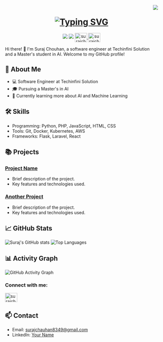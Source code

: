 <img align="right" src="https://visitor-badge.laobi.icu/badge?page_id=surajChauhan83.surajChauhan83"/>
 
<h1 align="center">
  <a href="https://git.io/typing-svg"><img src="https://readme-typing-svg.herokuapp.com?font=Fira+Code&duration=5066&pause=&multiline=true&width=546&height=100&lines=Hi+there!+👋;I'm+Suraj+Chouhan;MTech+Student+||+Software+Engineer;" alt="Typing SVG" />
  </a>
</h1>
<div align="center">
  <a herf="mailto:surajchauhan8349@gmail.com">
    <img src="https://img.shields.io/badge/Gmail-D14836?style=for-the-badge&logo=gmail&logoColor=red" target"_blank" /> 
  </a>
    <a herf="https://www.linkedin.com/in/suraj-chauhan-01567b200/" target"_blank">
    <img src="https://img.shields.io/badge/LinkedIn-0077B5?style=for-the-badge&logo=linkedin&logoColor=white" target"_blank" /> 
  </a>
  <a href="https://auth.geeksforgeeks.org/user/surajchauhan8349" target="blank">
   <img align="center" src="https://raw.githubusercontent.com/rahuldkjain/github-profile-readme-generator/master/src/images/icons/Social/geeks-for-geeks.svg" 
              alt="surajchauhan8349" height="30" width="40"  /> 
  </a>
   <a href="https://auth.geeksforgeeks.org/user/surajchauhan8349" target="blank">
   <img align="center" src="[https://raw.githubusercontent.com/rahuldkjain/github-profile-readme-generator/master/src/images/icons/Social/geeks-for-geeks.svg](https://in.images.search.yahoo.com/images/view;_ylt=AwrKBBLWpb5mBKAmB_q9HAx.;_ylu=c2VjA3NyBHNsawNpbWcEb2lkAzc3ZjM2MzE4ZDE4YjA1Yjg4MmRkNTllODk3YmZkODQ5BGdwb3MDNwRpdANiaW5n?back=https%3A%2F%2Fin.images.search.yahoo.com%2Fsearch%2Fimages%3Fp%3Dgeeksforgeeks%26type%3DE211IN1357G0%26fr%3Dmcafee%26fr2%3Dpiv-web%26tab%3Dorganic%26ri%3D7&w=793&h=400&imgurl=storage.googleapis.com%2Fkaggle-datasets-images%2F1953020%2F3220116%2Fa89a095579fd8e74c1c7363f41955072%2Fdataset-cover.png%3Ft%3D2022-02-23-14-01-13%3Ft%3D2022-02-23-14-09-26&rurl=https%3A%2F%2Fwww.kaggle.com%2Fdatasets%2Fashishjangra27%2Fgeeksforgeeks-articles&size=42.5KB&p=geeksforgeeks&oid=77f36318d18b05b882dd59e897bfd849&fr2=piv-web&fr=mcafee&tt=GeeksforGeeks+Articles+%7C+Kaggle&b=0&ni=21&no=7&ts=&tab=organic&sigr=p.TCHNsLRjDZ&sigb=v.ZBWcAMIt.t&sigi=Xg05E8gZTs2V&sigt=27_4_1tVJUb.&.crumb=ZRvNP5FYZlW&fr=mcafee&fr2=piv-web&type=E211IN1357G0)" alt="surajchauhan8349" height="30" width="40"  /> 
  </a>

  
</div>


Hi there! 👋 I'm Suraj Chouhan, a software engineer at Techinfini Solution and a Master's student in AI. Welcome to my GitHub profile!

## 🚀 About Me
- 💻 Software Engineer at Techinfini Solution
- 🎓 Pursuing a Master's in AI
- 📖 Currently learning more about AI and Machine Learning


## 🛠️ Skills
- Programming: Python, PHP, JavaScript, HTML, CSS
- Tools: Git, Docker, Kubernetes, AWS
- Frameworks: Flask, Laravel, React

## 📚 Projects
### [Project Name](https://github.com/surajChauhan83/project-name)
- Brief description of the project.
- Key features and technologies used.

### [Another Project](https://github.com/surajChauhan83/another-project)
- Brief description of the project.
- Key features and technologies used.

## 📈 GitHub Stats
![Suraj's GitHub stats](https://github-readme-stats.vercel.app/api?username=surajChauhan83&show_icons=true&theme=radical)
![Top Languages](https://github-readme-stats.vercel.app/api/top-langs/?username=surajChauhan83&layout=compact&theme=radical)

## 📊 Activity Graph
![GitHub Activity Graph](https://activity-graph.herokuapp.com/graph?username=surajChauhan83&theme=dracula)

<h3 align="left">Connect with me:</h3>
<p align="left">
<a href="https://auth.geeksforgeeks.org/user/surajchauhan8349" target="blank"><img align="center" src="https://raw.githubusercontent.com/rahuldkjain/github-profile-readme-generator/master/src/images/icons/Social/geeks-for-geeks.svg" alt="surajchauhan8349" height="30" width="40" /></a>
</p>

## 📫 Contact
- Email: [surajchauhan8349@gmail.com](mailto:surajchauhan8349@gmail.com)
- LinkedIn: [Your Name](https://www.linkedin.com/in/your-linkedin)


